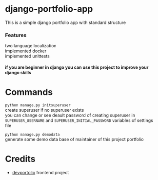 # django-portfolio-app
This is a simple django portfolio app with standard structure 

### Features 
two language localization <br>
implemented docker <br>
implemented unittests <br>


#### if you are beginner in django you can use this project to improve your django skills

# Commands
`python manage.py initsuperuser`<br>
create superuser if no superuser exists<br>
you can change or see deault password of creating superuser in `SUPERUSER_USERNAME`
and `SUPERUSER_INITIAL_PASSWORD` variables of settings file 

`python manage.py demodata`<br>
generate some demo data base of maintainer of this project portfolio 



# Credits
* [devportolio](https://github.com/mahdimehrabi/devportfolio)  frontend project
